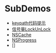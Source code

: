 # SubDemos

* [keypath代码提示](https://github.com/ACommonChinese/MyGitbookSubDemos/tree/master/%40keypath%E4%BB%A3%E7%A0%81%E6%8F%90%E7%A4%BA)
* [信号量LockUnLock](https://github.com/ACommonChinese/MyGitbookSubDemos/blob/master/%E4%BF%A1%E5%8F%B7%E9%87%8FLockUnLock.m)
* [NSCache](https://github.com/ACommonChinese/MyGitbookSubDemos/tree/master/NSCache)
* [NSProgress](https://github.com/ACommonChinese/MyGitbookSubDemos/tree/master/NSProgress)
* []

